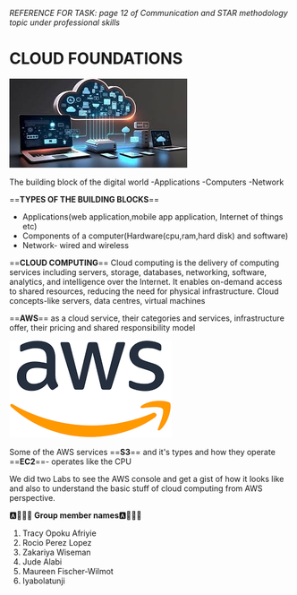 *REFERENCE FOR TASK: page 12 of Communication and STAR methodology topic under professional skills*

 # CLOUD FOUNDATIONS

![alt text](image.png)
 
The building block of the digital world 
-Applications
-Computers
-Network 

==**TYPES OF THE BUILDING BLOCKS**==
- Applications(web application,mobile app application, Internet of things etc)
- Components of a computer(Hardware(cpu,ram,hard disk) and software)
- Network- wired and wireless

==**CLOUD COMPUTING**==
Cloud computing is the delivery of computing services including servers, storage, databases, networking, software, analytics, and intelligence over the Internet. It enables on-demand access to shared resources, reducing the need for physical infrastructure.
Cloud concepts-like servers, data centres, virtual machines


==**AWS**== as a cloud service, their categories and services, infrastructure offer, their pricing and shared responsibility model

![alt text](image-1.png)

Some of the AWS services
==**S3**== and it's types and how they operate
==**EC2**==- operates like the CPU 

We did two Labs to see the AWS console and get a gist of how it looks like and also to understand the basic stuff of cloud computing from AWS perspective.


🅰️👥👥👥 **Group member names**🅰️👥👥👥
1. Tracy Opoku Afriyie
2. Rocio Perez Lopez
3. Zakariya Wiseman
4. Jude Alabi
5. Maureen Fischer-Wilmot
6. Iyabolatunji
